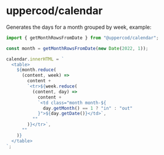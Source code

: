 # uppercod/calendar

Generates the days for a month grouped by week, example:

```js
import { getMonthRowsFromDate } from "@uppercod/calendar";

const month = getMonthRowsFromDate(new Date(2022, 1));

calendar.innerHTML = `
  <table>
    ${month.reduce(
      (content, week) =>
        content +
        `<tr>${week.reduce(
          (content, day) =>
            content +
            `<td class="month month-${
              day.getMonth() == 1 ? "in" : "out"
            }">${day.getDate()}</td>`,
          ""
        )}</tr>`,
      ""
    )} 
  </table>
`;
```
